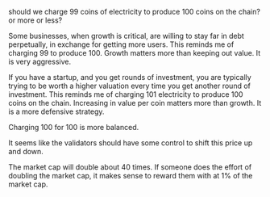 should we charge 99 coins of electricity to produce 100 coins on the chain? or more or less?

Some businesses, when growth is critical, are willing to stay far in debt perpetually, in exchange for getting more users.
This reminds me of charging 99 to produce 100. Growth matters more than keeping out value. It is very aggressive.

If you have a startup, and you get rounds of investment, you are typically trying to be worth a higher valuation every time you get another round of investment.
This reminds me of charging 101 electricity to produce 100 coins on the chain. Increasing in value per coin matters more than growth. It is a more defensive strategy.

Charging 100 for 100 is more balanced.

It seems like the validators should have some control to shift this price up and down.

The market cap will double about 40 times.
If someone does the effort of doubling the market cap, it makes sense to reward them with at 1% of the market cap.

